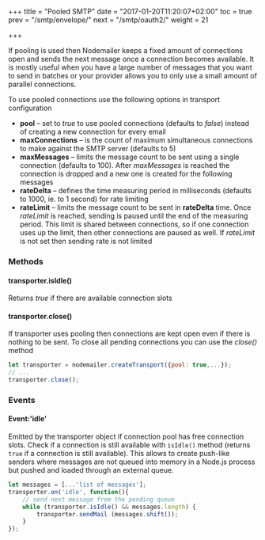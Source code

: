 +++
title = "Pooled SMTP"
date = "2017-01-20T11:20:07+02:00"
toc = true
prev = "/smtp/envelope/"
next = "/smtp/oauth2/"
weight = 21

+++

If pooling is used then Nodemailer keeps a fixed amount of connections open and sends the next message once a connection becomes available. It is mostly useful when you have a large number of messages that you want to send in batches or your provider allows you to only use a small amount of parallel connections.

To use pooled connections use the following options in transport configuration

- **pool** – set to *true* to use pooled connections (defaults to *false*) instead of creating a new connection for every email
- **maxConnections** – is the count of maximum simultaneous connections to make against the SMTP server (defaults to 5)
- **maxMessages** – limits the message count to be sent using a single connection (defaults to 100). After *maxMessages* is reached the connection is dropped and a new one is created for the following messages
- **rateDelta** – defines the time measuring period in milliseconds (defaults to 1000, ie. to 1 second) for rate limiting
- **rateLimit** – limits the message count to be sent in **rateDelta** time. Once *rateLimit* is reached, sending is paused until the end of the measuring period. This limit is shared between connections, so if one connection uses up the limit, then other connections are paused as well. If *rateLimit* is not set then sending rate is not limited

### Methods

#### transporter.isIdle()

Returns *true* if there are available connection slots

#### transporter.close()

If transporter uses pooling then connections are kept open even if there is nothing to be sent. To close all pending connections you can use the *close()* method

```javascript
let transporter = nodemailer.createTransport({pool: true,...});
// ...
transporter.close();
```

### Events

#### Event:'idle'

Emitted by the transporter object if connection pool has free connection slots. Check if a connection is still available with `isIdle()` method (returns `true` if a connection is still available). This allows to create push-like senders where messages are not queued into memory in a Node.js process but pushed and loaded through an external queue.

```javascript
let messages = [...'list of messages'];
transporter.on('idle', function(){
    // send next message from the pending queue
    while (transporter.isIdle() && messages.length) {
        transporter.sendMail (messages.shift());
    }
});
```
